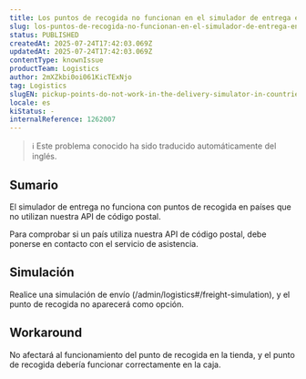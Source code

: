 ```yaml
---
title: Los puntos de recogida no funcionan en el simulador de entrega en los países que no utilizan nuestra API de código postal
slug: los-puntos-de-recogida-no-funcionan-en-el-simulador-de-entrega-en-los-paises-que-no-utilizan-nuestra-api-de-codigo-postal
status: PUBLISHED
createdAt: 2025-07-24T17:42:03.069Z
updatedAt: 2025-07-24T17:42:03.069Z
contentType: knownIssue
productTeam: Logistics
author: 2mXZkbi0oi061KicTExNjo
tag: Logistics
slugEN: pickup-points-do-not-work-in-the-delivery-simulator-in-countries-that-do-not-use-our-postal-code-api
locale: es
kiStatus: -
internalReference: 1262007
---
```


>ℹ️ Este problema conocido ha sido traducido automáticamente del inglés.

## Sumario



El simulador de entrega no funciona con puntos de recogida en países que no utilizan nuestra API de código postal.

Para comprobar si un país utiliza nuestra API de código postal, debe ponerse en contacto con el servicio de asistencia.

## Simulación



Realice una simulación de envío (/admin/logistics#/freight-simulation), y el punto de recogida no aparecerá como opción.

## Workaround


No afectará al funcionamiento del punto de recogida en la tienda, y el punto de recogida debería funcionar correctamente en la caja.


